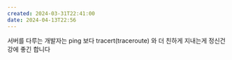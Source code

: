 ```yaml
---
created: 2024-03-31T22:41:00
date: 2024-04-13T22:56
---
```

서버를 다루는 개발자는 ping 보다 
tracert(traceroute) 와 더 친하게 지내는게
정신건강에 좋긴 합니다